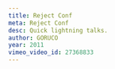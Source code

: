 ```yaml
---
title: Reject Conf
meta: Reject Conf
desc: Quick lightning talks.
author: GORUCO
year: 2011
vimeo_video_id: 27368833
---
```

